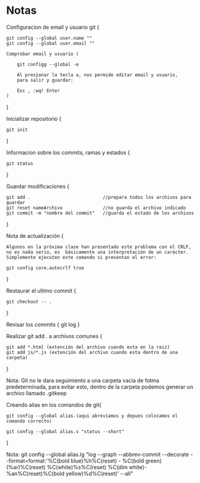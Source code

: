 # Notas

Configuracion de email y usuario git {

    git config --global user.name ""
    git config --global user.email ""

    Comprobar email y usuario (

        git configg --global -e
        
        Al presionar la tecla a, nos permide editar email y usuario,
        para salir y guardar:

        Esc , :wq! Enter
    )
}

Inicializar repositorio {

    git init
}

Informacion sobre los commits, ramas y estados {

    git status
}

Guardar modificaciones {

    git add .                           //prepara todos los archivos para guardar
    git reset nameArchivo               //no guarda el archivo indicado
    git commit -m "nombre del commit"   //guarda el estado de los archivos
}

Nota de actualización {

    Algunos en la próxima clase han presentado este problema con el CRLF, no es nada serio, es  básicamente una interpretación de un carácter.
    Simplemente ejecuten este comando si presentan el error:
    
    git config core.autocrlf true
}

Restaurar el ultimo commit {

    git checkout -- .
}

Revisar los commits {
    git log
}

Realizar git add . a archivos comunes {

    git add *.html (extención del archivo cuando esta en la raiz)
    git add js/*.js (extención del archivo cuando esta dentro de una carpeta)
}

Nota: Git no le dara seguimiento a una carpeta vacia de fotma predeterminada, para evitar esto, dentro de la carpeta podemos generar un archivo llamado .gitkeep

Creando alias en los comandos de git{

    git config --global alias.(aqui abreviamos y depues colocamos el comando correcto)

    git config --global alias.s "status --short"
}

Nota: git config --global alias.lg "log --graph --abbrev-commit --decorate --format=format:'%C(bold blue)%h%C(reset) - %C(bold green)(%ar)%C(reset) %C(white)%s%C(reset) %C(dim white)- %an%C(reset)%C(bold yellow)%d%C(reset)' --all"

